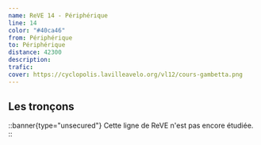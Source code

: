 ```yaml
---
name: ReVE 14 - Périphérique
line: 14
color: "#40ca46"
from: Périphérique
to: Périphérique
distance: 42300
description: 
trafic: 
cover: https://cyclopolis.lavilleavelo.org/vl12/cours-gambetta.png
---
```


## Les tronçons

::banner{type="unsecured"}
Cette ligne de ReVE n'est pas encore étudiée.
::